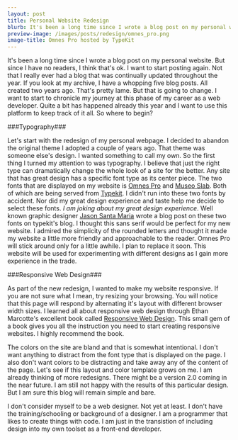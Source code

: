```yaml
---
layout: post
title: Personal Website Redesign
blurb: It's been a long time since I wrote a blog post on my personal website.  But since I have no readers, I think that's ok.
preview-image: /images/posts/redesign/omnes_pro.png 
image-title: Omnes Pro hosted by TypeKit 
---
```


It's been a long time since I wrote a blog post on my personal website.  But since I have no readers, I think that's ok.  I want to start posting again.  Not that I really ever had a blog that was continually updated throughout the year.  If you look at my archive, I have a whopping five blog posts.  All created two years ago.  That's pretty lame.  But that is going to change.  I want to start to chronicle my journey at this phase of my career as a web developer.  Quite a bit has happened already this year and I want to use this platform to keep track of it all.  So where to begin?

###Typography###

Let's start with the redesign of my personal webpage. I decided to abandon the original theme I adopted a couple of years ago. That theme was someone else's design.  I wanted something to call my own. So the first thing I turned my attention to was typography. I believe that just the right type can dramatically change the whole look of a site for the better. Any site that has great design has a specific font type as its center piece. The two fonts that are displayed on my website is [Omnes Pro](https://typekit.com/fonts/omnes-pro) and [Museo Slab](http://typekit.com/fonts/museo-slab). Both of which are being served from [Typekit](http://www.typekit.com). I didn't run into these two fonts by accident. Nor did my great design experience and taste help me decide to select these fonts. *I am joking about my great design experience*. Well known graphic designer [Jason Santa Maria](http://jasonsantamaria.com/about/) wrote a blog post on these two fonts on typekit's blog.  I thought this sans serif would be perfect for my new website. I admired the simplicity of the rounded letters and thought it made my website a little more friendly and approachable to the reader. Omnes Pro will stick around only for a little awhile. I plan to replace it soon. This website will be used for experimenting with different designs as I gain more experience in the trade. 

###Responsive Web Design###

As part of the new redesign, I wanted to make my website responsive. If you are not sure what I mean, try resizing your browsing. You will notice that this page will respond by alternating it's layout with different browser width sizes. I learned all about responsive web design through Ethan Marcotte's excellent book called [Responsive Web Design](http://www.abookapart.com/products/responsive-web-design). This small gem of a book gives you all the instruction you need to start creating responsive websites. I highly recommend the book.

The colors on the site are bland and that is somewhat intentional. I don't want anything to distract from the font type that is displayed on the page. I also don't want colors to be distracting and take away any of the content of the page. Let's see if this layout and color template grows on me. I am already thinking of more redesigns. There might be a version 2.0 coming in the near future. I am still not happy with the results of this particular design. But I am sure this blog will remain simple and bare.

I don't consider myself to be a web designer.  Not yet at least.  I don't have the training/schooling or background of a designer.  I am a programmer that likes to create things with code.  I am just in the transistion of including design into my own toolset as a front-end developer. 
